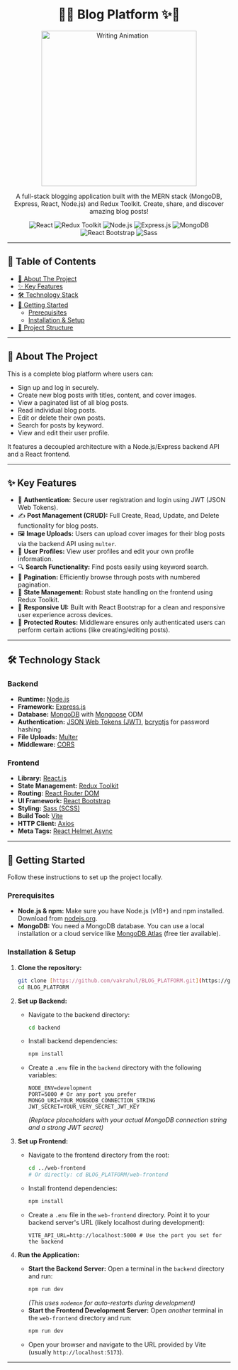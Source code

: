 <h1 align="center">
  📝✨ Blog Platform ✨📝
</h1>

<p align="center">
  <img src="https://media.giphy.com/media/IdyAQJVN2KPNm/giphy.gif" alt="Writing Animation" width="350"/>
</p>

<p align="center">
  A full-stack blogging application built with the MERN stack (MongoDB, Express, React, Node.js) and Redux Toolkit. Create, share, and discover amazing blog posts!
</p>

<p align="center">
  <img src="https://img.shields.io/badge/React-20232A?style=for-the-badge&logo=react&logoColor=61DAFB" alt="React">
  <img src="https://img.shields.io/badge/Redux-593D88?style=for-the-badge&logo=redux&logoColor=white" alt="Redux Toolkit">
  <img src="https://img.shields.io/badge/Node.js-339933?style=for-the-badge&logo=nodedotjs&logoColor=white" alt="Node.js">
  <img src="https://img.shields.io/badge/Express.js-000000?style=for-the-badge&logo=express&logoColor=white" alt="Express.js">
  <img src="https://img.shields.io/badge/MongoDB-4EA94B?style=for-the-badge&logo=mongodb&logoColor=white" alt="MongoDB">
  <img src="https://img.shields.io/badge/React_Bootstrap-563D7C?style=for-the-badge&logo=bootstrap&logoColor=white" alt="React Bootstrap">
  <img src="https://img.shields.io/badge/Sass-CC6699?style=for-the-badge&logo=sass&logoColor=white" alt="Sass">
</p>

---

## 📖 Table of Contents

- [🌟 About The Project](#-about-the-project)
- [✨ Key Features](#-key-features)
- [🛠️ Technology Stack](#️-technology-stack)
- [🚀 Getting Started](#-getting-started)
  - [Prerequisites](#prerequisites)
  - [Installation & Setup](#installation--setup)
- [📂 Project Structure](#-project-structure)

---

## 🌟 About The Project

This is a complete blog platform where users can:

* Sign up and log in securely.
* Create new blog posts with titles, content, and cover images.
* View a paginated list of all blog posts.
* Read individual blog posts.
* Edit or delete their own posts.
* Search for posts by keyword.
* View and edit their user profile.

It features a decoupled architecture with a Node.js/Express backend API and a React frontend.

---

## ✨ Key Features

* 👤 **Authentication:** Secure user registration and login using JWT (JSON Web Tokens).
* ✍️ **Post Management (CRUD):** Full Create, Read, Update, and Delete functionality for blog posts.
* 🖼️ **Image Uploads:** Users can upload cover images for their blog posts via the backend API using `multer`.
* 👤 **User Profiles:** View user profiles and edit your own profile information.
* 🔍 **Search Functionality:** Find posts easily using keyword search.
* 📄 **Pagination:** Efficiently browse through posts with numbered pagination.
* 🔄 **State Management:** Robust state handling on the frontend using Redux Toolkit.
* 🎨 **Responsive UI:** Built with React Bootstrap for a clean and responsive user experience across devices.
* 🔐 **Protected Routes:** Middleware ensures only authenticated users can perform certain actions (like creating/editing posts).

---

## 🛠️ Technology Stack

### Backend

* **Runtime:** [Node.js](https://nodejs.org/)
* **Framework:** [Express.js](https://expressjs.com/)
* **Database:** [MongoDB](https://www.mongodb.com/) with [Mongoose](https://mongoosejs.com/) ODM
* **Authentication:** [JSON Web Tokens (JWT)](https://jwt.io/), [bcryptjs](https://www.npmjs.com/package/bcryptjs) for password hashing
* **File Uploads:** [Multer](https://github.com/expressjs/multer)
* **Middleware:** [CORS](https://www.npmjs.com/package/cors)

### Frontend

* **Library:** [React.js](https://reactjs.org/)
* **State Management:** [Redux Toolkit](https://redux-toolkit.js.org/)
* **Routing:** [React Router DOM](https://reactrouter.com/)
* **UI Framework:** [React Bootstrap](https://react-bootstrap.github.io/)
* **Styling:** [Sass (SCSS)](https://sass-lang.com/)
* **Build Tool:** [Vite](https://vitejs.dev/)
* **HTTP Client:** [Axios](https://axios-http.com/)
* **Meta Tags:** [React Helmet Async](https://github.com/staylor/react-helmet-async)

---

## 🚀 Getting Started

Follow these instructions to set up the project locally.

### Prerequisites

* **Node.js & npm:** Make sure you have Node.js (v18+) and npm installed. Download from [nodejs.org](https://nodejs.org/).
* **MongoDB:** You need a MongoDB database. You can use a local installation or a cloud service like [MongoDB Atlas](https://www.mongodb.com/cloud/atlas) (free tier available).

### Installation & Setup

1.  **Clone the repository:**
    ```bash
    git clone [https://github.com/vakrahul/BLOG_PLATFORM.git](https://github.com/vakrahul/BLOG_PLATFORM.git)
    cd BLOG_PLATFORM
    ```

2.  **Set up Backend:**
    * Navigate to the backend directory:
        ```bash
        cd backend
        ```
    * Install backend dependencies:
        ```bash
        npm install
        ```
    * Create a `.env` file in the `backend` directory with the following variables:
        ```env
        NODE_ENV=development
        PORT=5000 # Or any port you prefer
        MONGO_URI=YOUR_MONGODB_CONNECTION_STRING
        JWT_SECRET=YOUR_VERY_SECRET_JWT_KEY
        ```
        *(Replace placeholders with your actual MongoDB connection string and a strong JWT secret)*

3.  **Set up Frontend:**
    * Navigate to the frontend directory from the root:
        ```bash
        cd ../web-frontend
        # Or directly: cd BLOG_PLATFORM/web-frontend
        ```
    * Install frontend dependencies:
        ```bash
        npm install
        ```
    * Create a `.env` file in the `web-frontend` directory. Point it to your backend server's URL (likely localhost during development):
        ```env
        VITE_API_URL=http://localhost:5000 # Use the port you set for the backend
        ```

4.  **Run the Application:**
    * **Start the Backend Server:** Open a terminal in the `backend` directory and run:
        ```bash
        npm run dev
        ```
        *(This uses `nodemon` for auto-restarts during development)*
    * **Start the Frontend Development Server:** Open *another* terminal in the `web-frontend` directory and run:
        ```bash
        npm run dev
        ```
    * Open your browser and navigate to the URL provided by Vite (usually `http://localhost:5173`).

---

